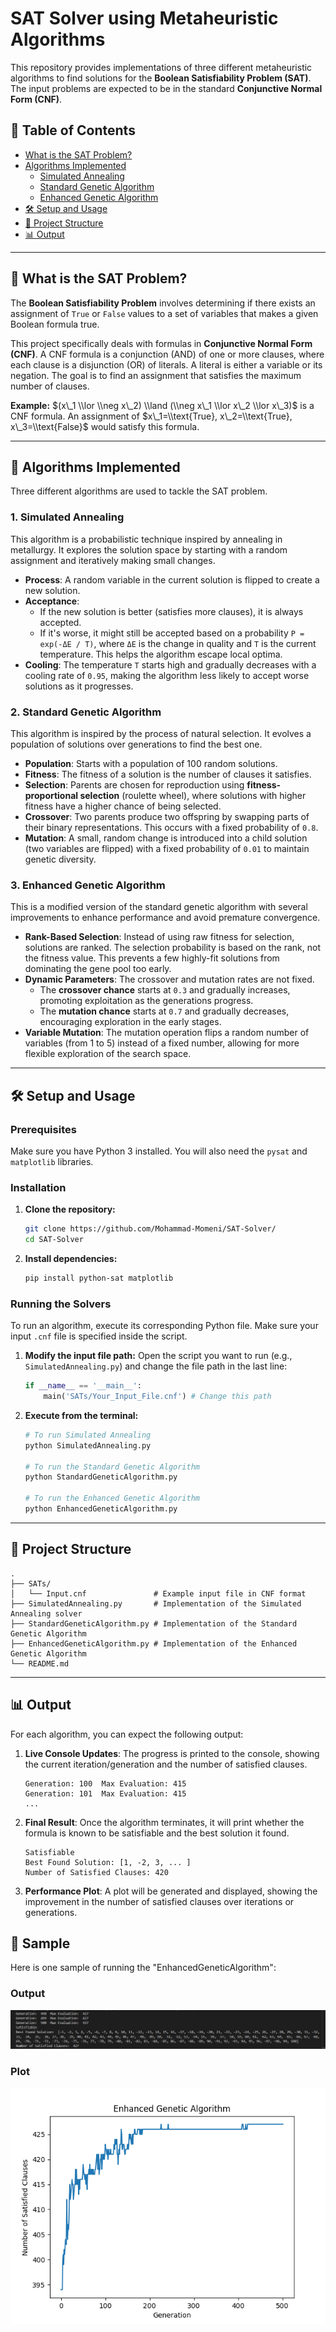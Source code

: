 # SAT Solver using Metaheuristic Algorithms

This repository provides implementations of three different metaheuristic algorithms to find solutions for the **Boolean Satisfiability Problem (SAT)**. The input problems are expected to be in the standard **Conjunctive Normal Form (CNF)**.

## 📖 Table of Contents

  * [What is the SAT Problem?](https://www.google.com/search?q=%23-what-is-the-sat-problem)
  * [Algorithms Implemented](https://www.google.com/search?q=%23-algorithms-implemented)
      * [Simulated Annealing](https://www.google.com/search?q=%231-simulated-annealing)
      * [Standard Genetic Algorithm](https://www.google.com/search?q=%232-standard-genetic-algorithm)
      * [Enhanced Genetic Algorithm](https://www.google.com/search?q=%233-enhanced-genetic-algorithm)
  * [🛠️ Setup and Usage](https://www.google.com/search?q=%23%EF%B8%8F-setup-and-usage)
  * [📂 Project Structure](https://www.google.com/search?q=%23-project-structure)
  * [📊 Output](https://www.google.com/search?q=%23-output)

-----

## 🧐 What is the SAT Problem?

The **Boolean Satisfiability Problem** involves determining if there exists an assignment of `True` or `False` values to a set of variables that makes a given Boolean formula true.

This project specifically deals with formulas in **Conjunctive Normal Form (CNF)**. A CNF formula is a conjunction (AND) of one or more clauses, where each clause is a disjunction (OR) of literals. A literal is either a variable or its negation. The goal is to find an assignment that satisfies the maximum number of clauses.

**Example:** $(x\_1 \\lor \\neg x\_2) \\land (\\neg x\_1 \\lor x\_2 \\lor x\_3)$ is a CNF formula. An assignment of $x\_1=\\text{True}, x\_2=\\text{True}, x\_3=\\text{False}$ would satisfy this formula.

-----

## 🤖 Algorithms Implemented

Three different algorithms are used to tackle the SAT problem.

### 1\. Simulated Annealing

This algorithm is a probabilistic technique inspired by annealing in metallurgy. It explores the solution space by starting with a random assignment and iteratively making small changes.

  - **Process**: A random variable in the current solution is flipped to create a new solution.
  - **Acceptance**:
      - If the new solution is better (satisfies more clauses), it is always accepted.
      - If it's worse, it might still be accepted based on a probability `P = exp(-ΔE / T)`, where `ΔE` is the change in quality and `T` is the current temperature. This helps the algorithm escape local optima.
  - **Cooling**: The temperature `T` starts high and gradually decreases with a cooling rate of `0.95`, making the algorithm less likely to accept worse solutions as it progresses.

### 2\. Standard Genetic Algorithm

This algorithm is inspired by the process of natural selection. It evolves a population of solutions over generations to find the best one.

  - **Population**: Starts with a population of 100 random solutions.
  - **Fitness**: The fitness of a solution is the number of clauses it satisfies.
  - **Selection**: Parents are chosen for reproduction using **fitness-proportional selection** (roulette wheel), where solutions with higher fitness have a higher chance of being selected.
  - **Crossover**: Two parents produce two offspring by swapping parts of their binary representations. This occurs with a fixed probability of `0.8`.
  - **Mutation**: A small, random change is introduced into a child solution (two variables are flipped) with a fixed probability of `0.01` to maintain genetic diversity.

### 3\. Enhanced Genetic Algorithm

This is a modified version of the standard genetic algorithm with several improvements to enhance performance and avoid premature convergence.

  - **Rank-Based Selection**: Instead of using raw fitness for selection, solutions are ranked. The selection probability is based on the rank, not the fitness value. This prevents a few highly-fit solutions from dominating the gene pool too early.
  - **Dynamic Parameters**: The crossover and mutation rates are not fixed.
      - The **crossover chance** starts at `0.3` and gradually increases, promoting exploitation as the generations progress.
      - The **mutation chance** starts at `0.7` and gradually decreases, encouraging exploration in the early stages.
  - **Variable Mutation**: The mutation operation flips a random number of variables (from 1 to 5) instead of a fixed number, allowing for more flexible exploration of the search space.

-----

## 🛠️ Setup and Usage

### Prerequisites

Make sure you have Python 3 installed. You will also need the `pysat` and `matplotlib` libraries.

### Installation

1.  **Clone the repository:**
    ```sh
    git clone https://github.com/Mohammad-Momeni/SAT-Solver/
    cd SAT-Solver
    ```
2.  **Install dependencies:**
    ```sh
    pip install python-sat matplotlib
    ```

### Running the Solvers

To run an algorithm, execute its corresponding Python file. Make sure your input `.cnf` file is specified inside the script.

1.  **Modify the input file path:**
    Open the script you want to run (e.g., `SimulatedAnnealing.py`) and change the file path in the last line:

    ```python
    if __name__ == '__main__':
        main('SATs/Your_Input_File.cnf') # Change this path
    ```

2.  **Execute from the terminal:**

    ```sh
    # To run Simulated Annealing
    python SimulatedAnnealing.py

    # To run the Standard Genetic Algorithm
    python StandardGeneticAlgorithm.py

    # To run the Enhanced Genetic Algorithm
    python EnhancedGeneticAlgorithm.py
    ```

-----

## 📂 Project Structure

```
.
├── SATs/
│   └── Input.cnf               # Example input file in CNF format
├── SimulatedAnnealing.py       # Implementation of the Simulated Annealing solver
├── StandardGeneticAlgorithm.py # Implementation of the Standard Genetic Algorithm
├── EnhancedGeneticAlgorithm.py # Implementation of the Enhanced Genetic Algorithm
└── README.md
```

-----

## 📊 Output

For each algorithm, you can expect the following output:

1.  **Live Console Updates**: The progress is printed to the console, showing the current iteration/generation and the number of satisfied clauses.

    ```
    Generation: 100  Max Evaluation: 415
    Generation: 101  Max Evaluation: 415
    ...
    ```

2.  **Final Result**: Once the algorithm terminates, it will print whether the formula is known to be satisfiable and the best solution it found.

    ```
    Satisfiable
    Best Found Solution: [1, -2, 3, ... ]
    Number of Satisfied Clauses: 420
    ```

3.  **Performance Plot**: A plot will be generated and displayed, showing the improvement in the number of satisfied clauses over iterations or generations.

## 🤖 Sample

Here is one sample of running the "EnhancedGeneticAlgorithm":

### Output
![Output](Sample-Output.jpg)

### Plot
![Plot](Sample-Plot.png)
